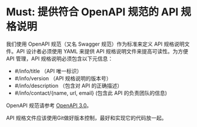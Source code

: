 # Must: 提供符合 OpenAPI 规范的 API 规格说明
我们使用 OpenAPI 规范（又名 Swagger 规范）作为标准来定义 API 规格说明文件。API 设计者必须使用 YAML 来提供 API 规格说明文件来提高可读性。为方便 API 管理，API 规格说明必须包含以下元信息：

- \#/info/title （API 唯一标识）
- \#/info/version    （API 规格说明的版本号）
- \#/info/description    （包含对 API 的正确描述）
- \#/info/contact/{name, url, email}    (包含此 API 的负责团队的信息)

OpenAPI 规范请参考 [OpenAPI 3.0](https://swagger.io/specification/)。

API 规格文件应该使用Git做好版本控制，最好和实现它的代码放一起。
